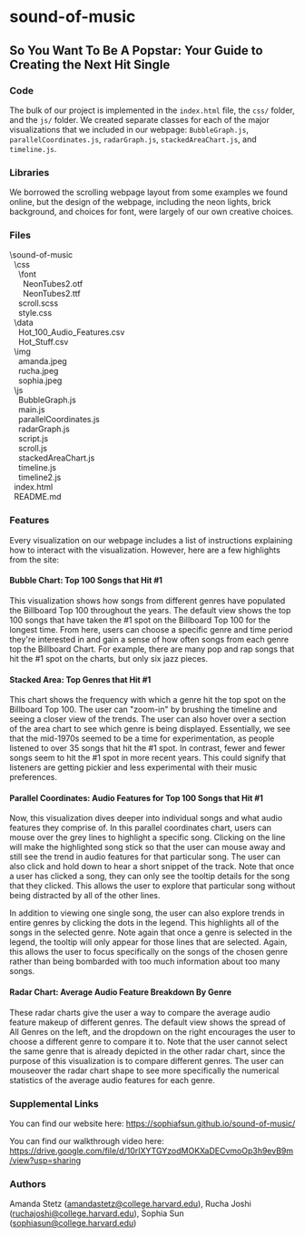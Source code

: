 # sound-of-music

## So You Want To Be A Popstar: Your Guide to Creating the Next Hit Single

### Code

The bulk of our project is implemented in the `index.html` file, the `css/` folder, and the `js/` folder. We created separate classes for each of the major visualizations that we included in our webpage: `BubbleGraph.js`, `parallelCoordinates.js`, `radarGraph.js`, `stackedAreaChart.js`, and `timeline.js`. 

### Libraries

We borrowed the scrolling webpage layout from some examples we found online, but the design of the webpage, including the neon lights, brick background, and choices for font, were largely of our own creative choices.

### Files

\sound-of-music <br>
  &nbsp;&nbsp;\css <br>
    &nbsp;&nbsp;&nbsp;&nbsp;\font <br>
      &nbsp;&nbsp;&nbsp;&nbsp;&nbsp;&nbsp;NeonTubes2.otf <br>
      &nbsp;&nbsp;&nbsp;&nbsp;&nbsp;&nbsp;NeonTubes2.ttf <br>
    &nbsp;&nbsp;&nbsp;&nbsp;scroll.scss <br>
    &nbsp;&nbsp;&nbsp;&nbsp;style.css <br>
  &nbsp;&nbsp;\data <br>
    &nbsp;&nbsp;&nbsp;&nbsp;Hot_100_Audio_Features.csv <br>
    &nbsp;&nbsp;&nbsp;&nbsp;Hot_Stuff.csv <br>
  &nbsp;&nbsp;\img <br>
    &nbsp;&nbsp;&nbsp;&nbsp;amanda.jpeg <br>
    &nbsp;&nbsp;&nbsp;&nbsp;rucha.jpeg <br>
    &nbsp;&nbsp;&nbsp;&nbsp;sophia.jpeg <br>
  &nbsp;&nbsp;\js <br>
    &nbsp;&nbsp;&nbsp;&nbsp;BubbleGraph.js <br>
    &nbsp;&nbsp;&nbsp;&nbsp;main.js <br>
    &nbsp;&nbsp;&nbsp;&nbsp;parallelCoordinates.js <br>
    &nbsp;&nbsp;&nbsp;&nbsp;radarGraph.js <br>
    &nbsp;&nbsp;&nbsp;&nbsp;script.js <br>
    &nbsp;&nbsp;&nbsp;&nbsp;scroll.js <br>
    &nbsp;&nbsp;&nbsp;&nbsp;stackedAreaChart.js <br>
    &nbsp;&nbsp;&nbsp;&nbsp;timeline.js <br>
    &nbsp;&nbsp;&nbsp;&nbsp;timeline2.js <br>
  &nbsp;&nbsp;index.html <br>
  &nbsp;&nbsp;README.md <br>

### Features

Every visualization on our webpage includes a list of instructions explaining how to interact with the visualization. However, here are a few highlights from the site:

#### Bubble Chart: Top 100 Songs that Hit #1

This visualization shows how songs from different genres have populated the Billboard Top 100 throughout the years. The default view shows the top 100 songs that have taken the #1 spot on the Billboard Top 100 for the longest time. From here, users can choose a specific genre and time period they're interested in and gain a sense of how often songs from each genre top the Billboard Chart. For example, there are many pop and rap songs that hit the #1 spot on the charts, but only six jazz pieces. 

#### Stacked Area: Top Genres that Hit #1

This chart shows the frequency with which a genre hit the top spot on the Billboard Top 100. The user can "zoom-in" by brushing the timeline and seeing a closer view of the trends. The user can also hover over a section of the area chart to see which genre is being displayed. Essentially, we see that the mid-1970s seemed to be a time for experimentation, as people listened to over 35 songs that hit the #1 spot. In contrast, fewer and fewer songs seem to hit the #1 spot in more recent years. This could signify that listeners are getting pickier and less experimental with their music preferences.

#### Parallel Coordinates: Audio Features for Top 100 Songs that Hit #1

Now, this visualization dives deeper into individual songs and what audio features they comprise of. In this parallel coordinates chart, users can mouse over the grey lines to highlight a specific song. Clicking on the line will make the highlighted song stick so that the user can mouse away and still see the trend in audio features for that particular song. The user can also click and hold down to hear a short snippet of the track. Note that once a user has clicked a song, they can only see the tooltip details for the song that they clicked. This allows the user to explore that particular song without being distracted by all of the other lines.

In addition to viewing one single song, the user can also explore trends in entire genres by clicking the dots in the legend. This highlights all of the songs in the selected genre. Note again that once a genre is selected in the legend, the tooltip will only appear for those lines that are selected. Again, this allows the user to focus specifically on the songs of the chosen genre rather than being bombarded with too much information about too many songs.

#### Radar Chart: Average Audio Feature Breakdown By Genre

These radar charts give the user a way to compare the average audio feature makeup of different genres. The default view shows the spread of All Genres on the left, and the dropdown on the right encourages the user to choose a different genre to compare it to. Note that the user cannot select the same genre that is already depicted in the other radar chart, since the purpose of this visualization is to compare different genres. The user can mouseover the radar chart shape to see more specifically the numerical statistics of the average audio features for each genre.

### Supplemental Links
You can find our website here: https://sophiafsun.github.io/sound-of-music/

You can find our walkthrough video here: https://drive.google.com/file/d/10rIXYTGYzodMOKXaDECvmoOp3h9evB9m/view?usp=sharing

### Authors
Amanda Stetz (amandastetz@college.harvard.edu), Rucha Joshi (ruchajoshi@college.harvard.edu), Sophia Sun (sophiasun@college.harvard.edu)

